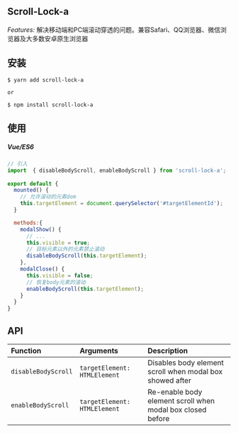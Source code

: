 ## Scroll-Lock-a
*Features:*
解决移动端和PC端滚动穿透的问题。兼容Safari、QQ浏览器、微信浏览器及大多数安卓原生浏览器

## 安装
    
    $ yarn add scroll-lock-a
    
    or
    
    $ npm install scroll-lock-a

## 使用
##### Vue/ES6

```javascript
// 引入
import  { disableBodyScroll, enableBodyScroll } from 'scroll-lock-a';
  
export default {
  mounted() {
    // 允许滚动的元素dom
    this.targetElement = document.querySelector('#targetElementId');
  }

  methods:{
    modalShow() {
      // ... 
      this.visible = true;
      // 目标元素以外的元素禁止滚动
      disableBodyScroll(this.targetElement); 
    },
    modalClose() {
      this.visible = false;
      // 恢复body元素的滚动
      enableBodyScroll(this.targetElement);
    }
  }
}
```

## API

| Function | Arguments | Description |
| :--- | :--- | :--- |
| `disableBodyScroll` | `targetElement: HTMLElement` | Disables body element scroll when modal box showed  after |
| `enableBodyScroll` | `targetElement: HTMLElement` | Re-enable body element scroll when modal box closed  before |
